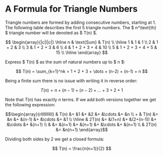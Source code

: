 # A Formula for Triangle Numbers
Triangle numbers are formed by adding consecutive numbers, starting at 1. The
following table describes the first 5 triangle numbers. The $ n^\text{th} $
triangle number will be denoted as $ T(n) $.

$$
\begin{array}{|c|l|c|}
\hline
n & \text{Sum} & T(n) \\
\hline
1 & 1 & 1 \\
2 & 1 + 2 & 3 \\
3 & 1 + 2 + 3 & 6 \\
4 & 1 + 2 + 3 + 4 & 10 \\
5 & 1 + 2 + 3 + 4 + 5 & 15 \\
\hline
\end{array}
$$

Express $ T(n) $ as the sum of natural numbers up to $ n $:

$$ T(n) = \sum_{k=1}^nk = 1 + 2 + 3 + \dots + (n-2) + (n-1) + n $$

Being a finite sum there is no issue with writing it in reverse order:

$$ T(n) = n + (n-1) + (n-2) + \dots + 3 + 2 + 1 $$
    
Note that $T(n)$ has exactly $n$ terms. If we add both versions together we get
the following expression:

$$\begin{array}{rlllllllllll}
    & T(n) &= &1 &+ &2 &+ &\cdots &+ &n \\
    + & T(n) &= &n &+ &(n-1) &+ &\cdots &+ &1 \\
    \hline & 2T(n) &= &(1+n) &+ &(2+(n-1)) &+ &\cdots &+ &(n+1) \\
    &  &= &(n+1) &+ &(n+1) &+ &\cdots &+ &(n+1) \\
    & 2T(n) &= &n(n+1)
\end{array}$$

Dividing both sides by 2 we get a closed formula:

$$ T(n) = \frac{n(n+1)}{2} $$